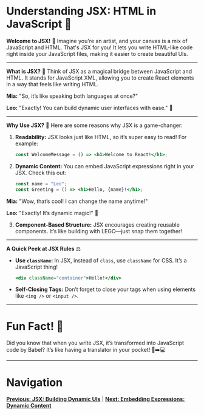 
# Understanding JSX: HTML in JavaScript 📝

**Welcome to JSX!** 🎉
Imagine you're an artist, and your canvas is a mix of JavaScript and HTML. That's JSX for you! It lets you write HTML-like code right inside your JavaScript files, making it easier to create beautiful UIs.

---

**What is JSX?** 🤔
Think of JSX as a magical bridge between JavaScript and HTML. It stands for JavaScript XML, allowing you to create React elements in a way that feels like writing HTML.

**Mia:** "So, it’s like speaking both languages at once?"

**Leo:** "Exactly! You can build dynamic user interfaces with ease." 🌟

---

**Why Use JSX?** 🚀
Here are some reasons why JSX is a game-changer:

1. **Readability:**
   JSX looks just like HTML, so it’s super easy to read! For example:
   ```jsx
   const WelcomeMessage = () => <h1>Welcome to React!</h1>;
   ```

2. **Dynamic Content:**
   You can embed JavaScript expressions right in your JSX. Check this out:
   ```jsx
   const name = "Leo";
   const Greeting = () => <h1>Hello, {name}!</h1>;
   ```

**Mia:** "Wow, that’s cool! I can change the name anytime!"

**Leo:** "Exactly! It’s dynamic magic!" 🎩

3. **Component-Based Structure:**
   JSX encourages creating reusable components. It’s like building with LEGO—just snap them together!

---

**A Quick Peek at JSX Rules** ⚖️
- **Use `className`:** In JSX, instead of `class`, use `className` for CSS. It’s a JavaScript thing!
  ```jsx
  <div className="container">Hello!</div>
  ```

- **Self-Closing Tags:** Don’t forget to close your tags when using elements like `<img />` or `<input />`.

---

# Fun Fact! 🎉
Did you know that when you write JSX, it’s transformed into JavaScript code by Babel? It’s like having a translator in your pocket! 📜➡️💻

---

# Navigation

**[Previous: JSX: Building Dynamic UIs](React-Notes/3.%20JSX/JSX/README.md)** | **[Next: Embedding Expressions: Dynamic Content](14.%20embedding-expressions.md)**
